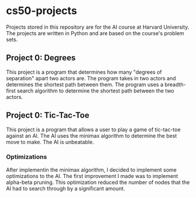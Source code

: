 # cs50-projects

Projects stored in this repository are for the AI course at Harvard University. The projects are written in Python and are based on the course's problem sets.

## Project 0: Degrees

This project is a program that determines how many "degrees of separation" apart two actors are. The program takes in two actors and determines the shortest path between them. The program uses a breadth-first search algorithm to determine the shortest path between the two actors.

## Project 0: Tic-Tac-Toe

This project is a program that allows a user to play a game of tic-tac-toe against an AI. The AI uses the minimax algorithm to determine the best move to make. The AI is unbeatable.

### Optimizations

After implementin the minimax algorithm, I decided to implement some optimizations to the AI. The first improvement I made was to implement alpha-beta pruning. This optimization reduced the number of nodes that the AI had to search through by a significant amount.
